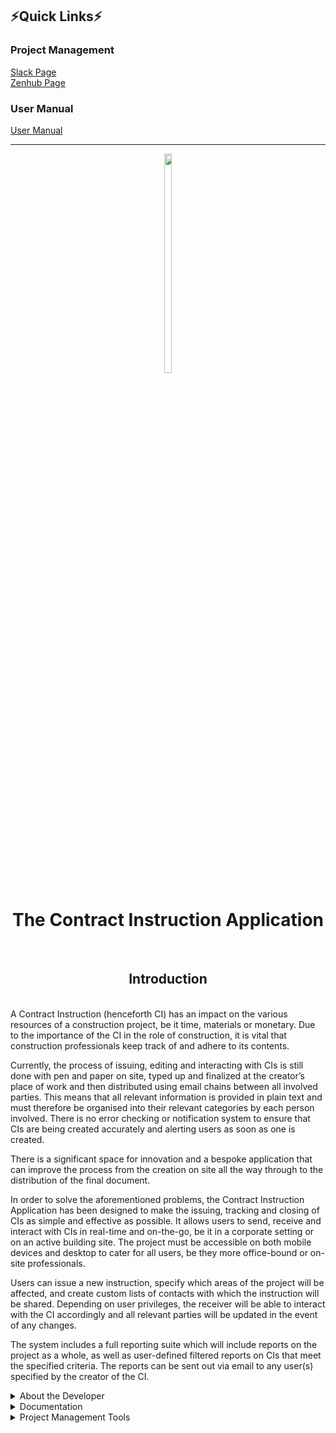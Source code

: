 ## ⚡Quick Links:zap:
### Project Management
  <a id="SlackURL" target="_blank" href="https://join.slack.com/t/contractinstr-w7z2139/shared_invite/zt-qbjgyzk4-H~7abajx7GNOWU6AVowRBw">Slack Page</a>
  <br>
  <a id="ZenhubURL" target="_blank" href="https://app.zenhub.com/workspaces/software-engineering-team-609bb8556f840f000e074222/board">Zenhub Page</a>
  <br>
  
### User Manual
 <a id="UserManual" target="_blank" href="https://github.com/KyleGaunt/ContractInstructionModule/blob/e9a0966cf19e6bae732bc52c16b1b17d860eced9/Documentation/UserManual_CI_Application.pdf">User Manual</a>
<hr>

<p align="center">
  <img width="15%" height="30%" src="https://user-images.githubusercontent.com/48382034/117657527-f399fd00-b199-11eb-94b9-9c1735818ef1.png">
  <h1 align="center">The Contract Instruction Application</h1>
</p>
<br>

<p align="center">
  <h2 align="center">Introduction</h2>
</p>
<br>
A Contract Instruction (henceforth CI) has an impact on the various resources of a construction project, be it time, materials or monetary. Due to the importance of the CI in the role of construction, it is vital that construction professionals keep track of and adhere to its contents.

Currently, the process of issuing, editing and interacting with CIs is still done with pen and paper on site, typed up and finalized at the creator’s place of work and then distributed using email chains between all involved parties. This means that all relevant information is provided in plain text and must therefore be organised into their relevant categories by each person involved. There is no error checking or notification system to ensure that CIs are being created accurately and alerting users as soon as one is created. 

There is a significant space for innovation and a bespoke application that can improve the process from the creation on site all the way through to the distribution of the final document.

In order to solve the aforementioned problems, the Contract Instruction Application has been designed to make the issuing, tracking and closing of CIs as simple and effective as possible. It allows users to send, receive and interact with CIs in real-time and on-the-go, be it in a corporate setting or on an active building site. The project must be accessible on both mobile devices and desktop to cater for all users, be they more office-bound or on-site professionals.

Users can issue a new instruction, specify which areas of the project will be affected, and create custom lists of contacts with which the instruction will be shared. Depending on user privileges, the receiver will be able to interact with the CI accordingly and all relevant parties will be updated in the event of any changes.

The system includes a full reporting suite which will include reports on the project as a whole, as well as user-defined filtered reports on CIs that meet the specified criteria. The reports can be sent out via email to any user(s) specified by the creator of the CI.

<details>
<summary>About the Developer</summary>
  <p align="center">
    <img width="15%" height="25%" src="https://user-images.githubusercontent.com/48382034/117629437-757a2e00-b17a-11eb-8ea0-b3969cfbb1c4.jpg">
  </p>
  <br>
  
  Name: _Kyle Gaunt_
  <br>
  Degree: _Bachelor of Science Information Technology in Information and Knowledge Systems_
  <br>
  
  Skills:
  * _Software development_
  * _Problem solving_
  * _Client interaction_
  * _Collaboration and teamwork_
  * _Time management and organization_

  Interests:
  * _Software engineering_
  * _Developing applications and algorithms to solve problems_
  * _Cryptocurrency_
  * _Travel_
  * _Gaming_
  <br>
  <a id="raw-url" href="https://www.linkedin.com/in/kvgaunt">Check out my LinkedIn profile</a>
</details>

<details>
<summary>Documentation</summary>
  <br>
  <a href="https://github.com/KyleGaunt/ContractInstructionModule/blob/fb0d3d7b952314d48d6bb9ebd49e7e4d53e2286b/Documentation/SoftwareRequirementsSpecification_CIApplication.pdf" target="_blank">Software Requirements Specification</a>
  <br>
  
  <a href="https://github.com/KyleGaunt/ContractInstructionModule/blob/e9a0966cf19e6bae732bc52c16b1b17d860eced9/Documentation/UserManual_CI_Application.pdf" target="_blank">User Manual</a>
  <br>
</details>

<details>
<summary>Project Management Tools</summary>
  <a id="TrelloURL" target="_blank" href="https://trello.com/b/WOpeWQzv/todo">Trello Board</a>
  <br>
  <a id="SlackURL" target="_blank" href="https://app.slack.com/client/T021UHC43C4/C021NCP1SRG">Slack Page</a>
</details>

<!--
[![Kyle's](https://github-readme-stats.vercel.app/api?username=kylegaunt&show_icons=true&theme=vision-friendly-dark)](https://github.com/anuraghazra/github-readme-stats)
-->

